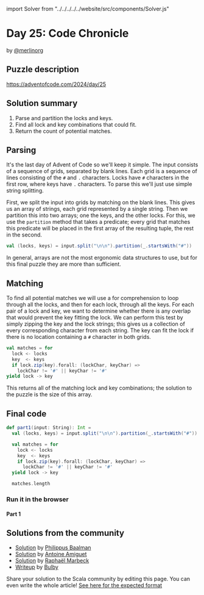 import Solver from "../../../../../website/src/components/Solver.js"

# Day 25: Code Chronicle

by [@merlinorg](https://github.com/merlinorg)

## Puzzle description

https://adventofcode.com/2024/day/25

## Solution summary

1. Parse and partition the locks and keys.
2. Find all lock and key combinations that could fit.
3. Return the count of potential matches.

## Parsing

It's the last day of Advent of Code so we'll keep it simple. The input consists
of a sequence of grids, separated by blank lines. Each grid is a sequence of lines
consisting of the `#` and `.` characters. Locks have `#` characters in the first
row,  where keys have `.` characters. To parse this we'll just use simple string
splitting.

First, we split the input into grids by matching on the blank lines. This gives us
an array of strings, each grid represented by a single string. Then we partition
this into two arrays; one the keys, and the other locks. For this, we use the
`partition` method that takes a predicate; every grid that matches this predicate
will be placed in the first array of the resulting tuple, the rest in the second.

```scala 3
val (locks, keys) = input.split("\n\n").partition(_.startsWith("#"))
```

In general, arrays are not the most ergonomic data structures to use, but for
this final puzzle they are more than sufficient.

## Matching

To find all potential matches we will use a for comprehension to loop through
all the locks, and then for each lock, through all the keys. For each pair of
a lock and key, we want to determine whether there is any overlap that would
prevent the key fitting the lock.
We can perform this test by simply zipping the key and the lock strings; this
gives us a collection of every corresponding character from each string. The
key can fit the lock if there is no location containing a `#` character in
both grids.

```scala 3
val matches = for
  lock <- locks
  key  <- keys
  if lock.zip(key).forall: (lockChar, keyChar) =>
    lockChar != '#' || keyChar != '#'
yield lock -> key
```

This returns all of the matching lock and key combinations; the solution to
the puzzle is the size of this array.

## Final code

```scala 3
def part1(input: String): Int =
  val (locks, keys) = input.split("\n\n").partition(_.startsWith("#"))

  val matches = for
    lock <- locks
    key  <- keys
    if lock.zip(key).forall: (lockChar, keyChar) =>
      lockChar != '#' || keyChar != '#'
  yield lock -> key

  matches.length
```

### Run it in the browser

#### Part 1

<Solver puzzle="day25-part1" year="2024"/>

## Solutions from the community

- [Solution](https://github.com/Philippus/adventofcode/blob/main/src/main/scala/adventofcode2024/Day25.scala) by [Philippus Baalman](https://github.com/philippus)
- [Solution](https://github.com/aamiguet/advent-2024/blob/main/src/main/scala/ch/aamiguet/advent2024/Day25.scala) by [Antoine Amiguet](https://github.com/aamiguet)
- [Solution](https://github.com/rmarbeck/advent2024/blob/main/day25/src/main/scala/Solution.scala) by [Raphaël Marbeck](https://github.com/rmarbeck)
- [Writeup](https://thedrawingcoder-gamer.github.io/aoc-writeups/2024/day25.html) by [Bulby](https://github.com/TheDrawingCoder-Gamer)

Share your solution to the Scala community by editing this page.
You can even write the whole article! [See here for the expected format](https://github.com/scalacenter/scala-advent-of-code/discussions/424)
